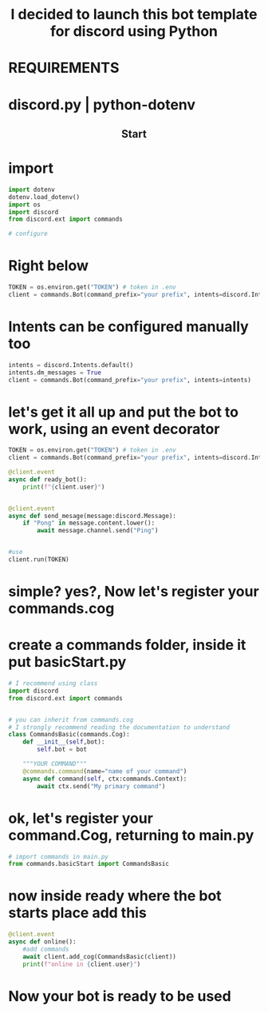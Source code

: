 <br clear="both">

<h1 align="center">I decided to launch this bot template for discord using Python</h1>

# REQUIREMENTS

# discord.py | python-dotenv

<h2 align="center">Start</h2>

# import

```py
import dotenv
dotenv.load_dotenv()
import os
import discord
from discord.ext import commands

# configure
```

# Right below

```py
TOKEN = os.environ.get("TOKEN") # token in .env
client = commands.Bot(command_prefix="your prefix", intents=discord.Intents.all())
```

# Intents can be configured manually too

```py
intents = discord.Intents.default()
intents.dm_messages = True
client = commands.Bot(command_prefix="your prefix", intents=intents)
```

# let's get it all up and put the bot to work, using an event decorator

```py
TOKEN = os.environ.get("TOKEN") # token in .env
client = commands.Bot(command_prefix="your prefix", intents=discord.Intents.all())

@client.event
async def ready_bot():
    print(f"{client.user}")


@client.event
async def send_mesage(message:discord.Message):
    if "Pong" in message.content.lower():
        await message.channel.send("Ping")


#use
client.run(TOKEN)
```

# simple? yes?, Now let's register your commands.cog

# create a commands folder, inside it put basicStart.py

```py
# I recommend using class
import discord
from discord.ext import commands


# you can inherit from commands.cog
# I strongly recommend reading the documentation to understand
class CommandsBasic(commands.Cog):
    def __init__(self,bot):
        self.bot = bot

    """YOUR COMMAND"""
    @commands.command(name="name of your command")
    async def command(self, ctx:commands.Context):
        await ctx.send("My primary command")
```

# ok, let's register your command.Cog, returning to main.py

```py
# import commands in main.py
from commands.basicStart import CommandsBasic
```

# now inside ready where the bot starts place add this

```py
@client.event
async def online():
    #add commands
    await client.add_cog(CommandsBasic(client))
    print(f"online in {client.user}")

```

# Now your bot is ready to be used
